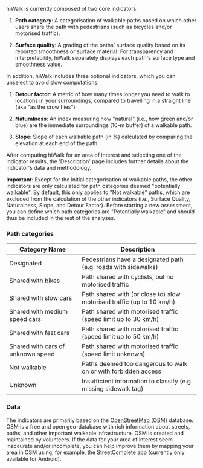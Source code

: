 hiWalk is currently composed of two core indicators:
1. **Path category**: A categorisation of walkable paths based on which other users share the path with pedestrians
(such as bicycles and/or motorised traffic).

2. **Surface quality**: A grading of the paths' surface quality based on its reported smoothness or surface material. For transparency and interpretability, hiWalk separately displays each path's surface type and smoothness value.

In addition, hiWalk includes three optional indicators, which you can unselect to avoid slow computations:
1. **Detour factor**: A metric of how many times longer you need to walk to locations in your surroundings, compared to travelling in a straight line (aka "as the crow flies")

2. **Naturalness**: An index measuring how "natural" (i.e., how green and/or blue) are the immediate surroundings (10-m buffer) of a walkable path.

3. **Slope**: Slope of each walkable path (in %) calculated by comparing the elevation at each end of the path.

After computing hiWalk for an area of interest and selecting one of the indicator results, the 'Description' page
includes further details about the indicator's data and methodology.

**Important**: Except for the initial categorisation of walkable paths, the other indicators are only calculated for path categories deemed "potentially walkable". By default, this only applies to "Not walkable" paths, which are excluded from the calculation of the other indicators (i.e., Surface Quality, Naturalness, Slope, and Detour Factor). Before starting a new assessment, you can define which path categories are "Potentially walkable" and should thus be included in the rest of the analyses.

### Path categories

| Category Name                     | Description                                                           |
|-----------------------------------|-----------------------------------------------------------------------|
| Designated                        | Pedestrians have a designated path (e.g. roads with sidewalks)        |
| Shared with bikes                 | Path shared with cyclists, but no motorised traffic                   |
| Shared with slow cars             | Path shared with (or close to) slow motorised traffic (up to 10 km/h) |
| Shared with medium speed cars     | Path shared with motorised traffic (speed limit up to 30 km/h)        |
| Shared with fast cars             | Path shared with motorised traffic (speed limit up to 50 km/h)        |
| Shared with cars of unknown speed | Path shared with motorised traffic (speed limit unknown)              |
| Not walkable                      | Paths deemed too dangerous to walk on or with forbidden access        |
| Unknown                           | Insufficient information to classify (e.g. missing sidewalk tag)      |


### Data
The indicators are primarily based on the [OpenStreetMap (OSM)](https://www.openstreetmap.org/about) database.
OSM is a free and open geo-database with rich information about streets, paths,
and other important walkable infrastructure. OSM is created and maintained by volunteers. If the data for your area
of interest seem inaccurate and/or incomplete, you can help improve them by mapping your area in OSM using,
for example, the [StreetComplete](https://streetcomplete.app/) app (currently only available for Android).